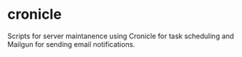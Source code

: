 # cronicle

Scripts for server maintanence using Cronicle for task scheduling and Mailgun for sending email notifications.
